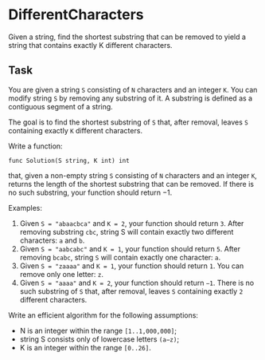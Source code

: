 # DifferentCharacters
Given a string, find the shortest substring that can be removed to yield a string that contains exactly K different characters.

## Task

You are given a string `S` consisting of `N` characters and an integer `K`. You can modify string `S` by removing any substring of it. A substring is defined as a contiguous segment of a string.

The goal is to find the shortest substring of `S` that, after removal, leaves `S` containing exactly `K` different characters.

Write a function:

```
func Solution(S string, K int) int
```

that, given a non-empty string `S` consisting of `N` characters and an integer `K`, returns the length of the shortest substring that can be removed. If there is no such substring, your function should return −1.

Examples:

1. Given `S = "abaacbca"` and `K = 2`, your function should return `3`. After removing substring `cbc`, string S will contain exactly two different characters: `a` and `b`.
2. Given `S = "aabcabc"` and `K = 1`, your function should return `5`. After removing `bcabc`, string `S` will contain exactly one character: `a`.
3. Given `S = "zaaaa"` and `K = 1`, your function should return `1`. You can remove only one letter: `z`.
4. Given `S = "aaaa"` and `K = 2`, your function should return `−1`. There is no such substring of `S` that, after removal, leaves `S` containing exactly `2` different characters.

Write an efficient algorithm for the following assumptions:

* N is an integer within the range `[1..1,000,000]`;
* string S consists only of lowercase letters `(a−z)`;
* K is an integer within the range `[0..26]`.